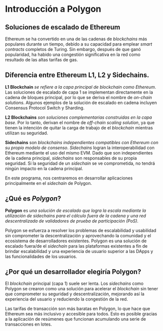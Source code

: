 # Introducción a Polygon

## Soluciones de escalado de Ethereum
Ethereum se ha convertido en una de las cadenas de *blockchains* más populares durante un tiempo, debido a su capacidad para emplear *smart contracts* completos de Turing. Sin embargo, después de que ganó popularidad, ha habido una congestión significativa en la red como resultado de las altas tarifas de gas.

## Diferencia entre Ethereum L1, L2 y Sidechains.
**L1 Blockchain** *se refiere a la capa principal de *blockchain* como Ethereum*. Las soluciones de escalado de capa 1 se implementan directamente en la cadena de bloques principal, por lo que se deriva el nombre de *on-chain solutions*. Algunos ejemplos de la solución de escalado en cadena incluyen Consensus Protocol Switch y Sharding.

**L2 Blockchains** *son soluciones complementarias construidas en la capa base*. Por lo tanto, derivan el nombre de *off-chain scaling solution*, ya que tienen la intención de quitar la carga de trabajo de el *blockchain* mientras utilizan su seguridad.

**Sidechains** son *blockchains independientes compatibles con Ethereum con su propio modelo de consenso*. *Sidechains* logran la interoperabilidad con Ethereum mediante el uso del mismo EVM. Dado que son independientes de la cadena principal, *sidechains* son responsables de su propia seguridad. Si la seguridad de un *sidechain* se ve comprometida, no tendrá ningún impacto en la cadena principal.

En este programa, nos centraremos en desarrollar aplicaciones principalmente en el *sidechain* de Polygon.

## ¿Qué es *Polygon*?
**Polygon** es *una solución de escalado que logra la escala mediante la utilización de *sidechains* para el cálculo fuera de la cadena y una red descentralizada de validadores de prueba de participación (PoS).*


Polygon se esfuerza a resolver los problemas de escalabilidad y usabilidad sin comprometer la descentralización y aprovechando la comunidad y el ecosistema de desarrolladores existentes. Polygon es una solución de escalado fuera/de el *sidechain* para las plataformas existentes a fin de brindar escalabilidad y una experiencia de usuario superior a las DApps y las funcionalidades de los usuarios.

## ¿Por qué un desarrollador elegiría Polygon?
El *blockchain* principal (capa 1) suele ser lenta. Los *sidechains* como Polygon se crearon como una solución para acelerar el *blockchain* sin tener que comprometer su seguridad y descentralización, mejorando así la experiencia del usuario y reduciendo la congestión de la red.

Las tarifas de transacción son más baratas en Polygon, lo que hace que Ethereum sea más inclusivo y accesible para todos. Esto es posible gracias a la aplicación de resúmenes que funcionan acumulando una serie de transacciones en lotes.